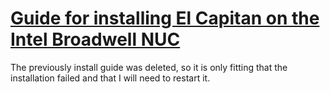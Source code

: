 # [Guide for installing El Capitan on the Intel Broadwell NUC](http://www.tonymacx86.com/threads/guide-el-capitan-on-the-intel-broadwell-nuc.171942/)

The previously install guide was deleted, so it is only fitting that the installation failed and that I will need to restart it.


